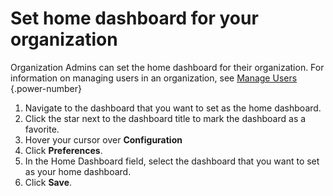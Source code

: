 
# Set home dashboard for your organization

Organization Admins can set the home dashboard for their organization. For information on managing users in an organization, see [Manage Users](../../how-to/manage-users.md)
{.power-number}

1. Navigate to the dashboard that you want to set as the home dashboard.
2. Click the <i class="uil uil-star"></i> star next to the dashboard title to mark the dashboard as a favorite.
3. Hover your cursor over <i class="uil uil-cog"></i> **Configuration**
4. Click **Preferences**.
5. In the Home Dashboard field, select the dashboard that you want to set as your home dashboard.
6. Click **Save**.
